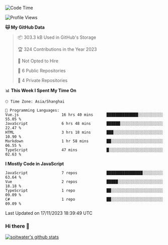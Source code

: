 <!--START_SECTION:waka-->
![Code Time](http://img.shields.io/badge/Code%20Time-2%2C803%20hrs%207%20mins-blue)

![Profile Views](http://img.shields.io/badge/Profile%20Views-0-blue)

**🐱 My GitHub Data** 

> 📦 303.3 kB Used in GitHub's Storage 
 > 
> 🏆 324 Contributions in the Year 2023
 > 
> 🚫 Not Opted to Hire
 > 
> 📜 6 Public Repositories 
 > 
> 🔑 4 Private Repositories 
 > 
📊 **This Week I Spent My Time On** 

```text
🕑︎ Time Zone: Asia/Shanghai

💬 Programming Languages: 
Vue.js                   16 hrs 40 mins      ██████████████░░░░░░░░░░░   55.05 % 
JavaScript               6 hrs 48 mins       ██████░░░░░░░░░░░░░░░░░░░   22.47 % 
HTML                     3 hrs 18 mins       ███░░░░░░░░░░░░░░░░░░░░░░   10.90 % 
Markdown                 1 hr 58 mins        ██░░░░░░░░░░░░░░░░░░░░░░░   06.55 % 
TypeScript               47 mins             █░░░░░░░░░░░░░░░░░░░░░░░░   02.63 % 
```

**I Mostly Code in JavaScript** 

```text
JavaScript               7 repos             ████████████████░░░░░░░░░   63.64 % 
Vue                      2 repos             █████░░░░░░░░░░░░░░░░░░░░   18.18 % 
TypeScript               1 repo              ██░░░░░░░░░░░░░░░░░░░░░░░   09.09 % 
C#                       1 repo              ██░░░░░░░░░░░░░░░░░░░░░░░   09.09 % 
```




 Last Updated on 17/11/2023 18:39:49 UTC
<!--END_SECTION:waka-->

### Hi there 👋
[![soitwater's github stats](https://github-readme-stats.vercel.app/api?username=soitwater)](https://github.com/soitwater/github-readme-stats)

